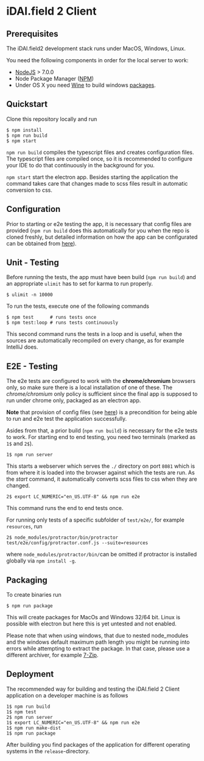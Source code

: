 # iDAI.field 2 Client

## Prerequisites

The iDAI.field2 development stack runs under MacOS, Windows, Linux. 

You need the following components in order for the local server to work:

* [NodeJS](https://nodejs.org/en/) > 7.0.0
* Node Package Manager ([NPM](https://www.npmjs.com/)) 
* Under OS X you need [Wine](http://www.davidbaumgold.com/tutorials/wine-mac/) to build windows [packages](https://github.com/dainst/idai-field-client/blob/master/README.md#packacking).

## Quickstart

Clone this repository locally and run

```
$ npm install
$ npm run build
$ npm start
```

`npm run build` compiles the typescript files and creates configuration files.
The typescript files are compiled once, so it is recommended to configure your IDE to 
do that continuously in the background for you.

`npm start` start the electron app. Besides starting the application the command takes 
care that changes made to scss files result in automatic conversion to css.

## Configuration

Prior to starting or e2e testing the app, it is necessary that config files are provided 
(`npm run build` does this automatically for you when the repo is cloned freshly, but detailed information on how the app can be configurated can be obtained from [here](config)).

## Unit - Testing

Before running the tests, the app must have been build (`npm run build`) and an appropriate 
`ulimit` has to set for karma to run properly.

```
$ ulimit -n 10000
```

To run the tests, execute one of the following commands

```
$ npm test      # runs tests once
$ npm test:loop # runs tests continuously
```

This second command runs the tests in a loop and is useful,
when the sources are automatically recompiled on every change, as for example IntelliJ does.

## E2E - Testing

The e2e tests are configured to work with the **chrome/chromium** browsers only, 
so make sure there is a local installation of one of these. The *chrome/chromium* only policy
is sufficient since the final app is supposed to run under chrome only, packaged as an electron app.

**Note** that provision of config files (see [here](config)) is a precondition for being able to run and e2e test the application successfully.

Asides from that, a prior build (`npm run build`) is necessary for the e2e tests to work. 
For starting end to end testing, you need two terminals (marked as `1$` and `2$`).

```
1$ npm run server
```

This starts a webserver which serves the `./` directory on port `8081`
which is from where it is loaded into the browser against which the tests are run.
As the *start* command, it automatically converts scss files to css when they are changed.

```
2$ export LC_NUMERIC="en_US.UTF-8" && npm run e2e
```

This command runs the end to end tests once.

For running only tests of a specific subfolder of `test/e2e/`, for example `resources`, run

```
2$ node_modules/protractor/bin/protractor test/e2e/config/protractor.conf.js --suite=resources
```

where `node_modules/protractor/bin/`can be omitted if protractor is installed globally via `npm install -g`.

## Packaging

To create binaries run 

```
$ npm run package 
```

This will create packages for MacOs and Windows 32/64 bit.
Linux is possible with electron but here this is yet untested and not enabled.

Please note that when using windows, that due to nested node_modules and the 
windows default maximum path length you might be running into errors while attempting
to extract the package. In that case, please use a different archiver, for example [7-Zip](http://www.7-zip.org/download.html).

## Deployment

The recommended way for building and testing
the iDAI.field 2 Client application on a developer machine is as follows

```
1$ npm run build
1$ npm test
2$ npm run server
1$ export LC_NUMERIC="en_US.UTF-8" && npm run e2e
1$ npm run make-dist 
1$ npm run package
```

After building you find packages of the application for different operating systems
in the `release`-directory.
